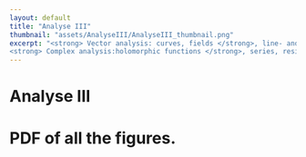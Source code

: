 ```yaml
---
layout: default
title: "Analyse III"
thumbnail: "assets/AnalyseIII/AnalyseIII_thumbnail.png"
excerpt: "<strong> Vector analysis: curves, fields </strong>, line- and surface integrals... <br>
<strong> Complex analysis:holomorphic functions </strong>, series, residue theorem..."  
---
```

<h1>Analyse III<h1>

PDF of all the figures.

<html>
  <head>
    <meta charset="utf-8" />
        <meta name="viewport" content="width=device-width">
  </head>
  <body>
    <object data="{{ site.baseurl }}/assets/AnalyseIII/AnalyseIII.pdf" type="application/pdf" style="min-height:100vh;width:100%"></object>
  </body>
</html>


